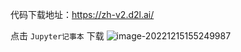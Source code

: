 代码下载地址：https://zh-v2.d2l.ai/

点击 `Jupyter记事本` 下载
![image-20221215155249987](https://tva1.sinaimg.cn/large/008vxvgGgy1h94jqoo2ekj31ss0u0agi.jpg)
